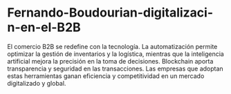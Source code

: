 # Fernando-Boudourian-digitalizaci-n-en-el-B2B
El comercio B2B se redefine con la tecnología. La automatización permite optimizar la gestión de inventarios y la logística, mientras que la inteligencia artificial mejora la precisión en la toma de decisiones. Blockchain aporta transparencia y seguridad en las transacciones. Las empresas que adoptan estas herramientas ganan eficiencia y competitividad en un mercado digitalizado y global.
